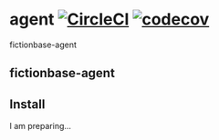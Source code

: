 # agent [![CircleCI](https://circleci.com/gh/fictionbase/agent.svg?style=svg)](https://circleci.com/gh/fictionbase/agent) [![codecov](https://codecov.io/gh/fictionbase/agent/branch/master/graph/badge.svg)](https://codecov.io/gh/fictionbase/agent)
fictionbase-agent

## fictionbase-agent

## Install

I am preparing...
